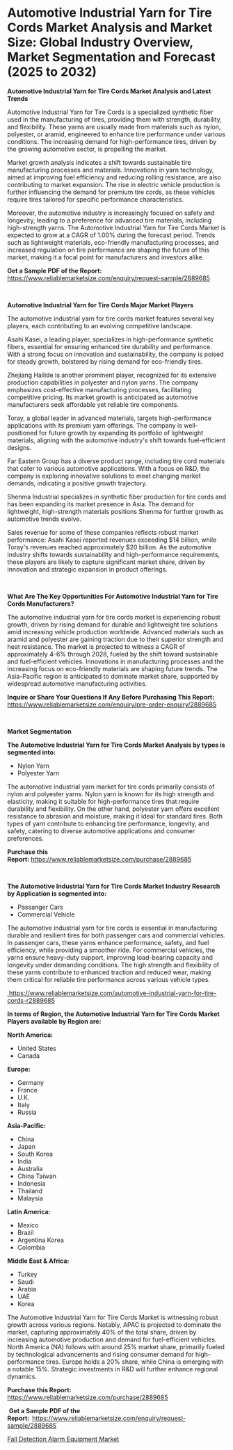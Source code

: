 <p><h1>Automotive Industrial Yarn for Tire Cords Market Analysis and Market Size: Global Industry Overview, Market Segmentation and Forecast (2025 to 2032)</h1></p><p><strong>Automotive Industrial Yarn for Tire Cords Market Analysis and Latest Trends</strong></p>
<p><p>Automotive Industrial Yarn for Tire Cords is a specialized synthetic fiber used in the manufacturing of tires, providing them with strength, durability, and flexibility. These yarns are usually made from materials such as nylon, polyester, or aramid, engineered to enhance tire performance under various conditions. The increasing demand for high-performance tires, driven by the growing automotive sector, is propelling the market. </p><p>Market growth analysis indicates a shift towards sustainable tire manufacturing processes and materials. Innovations in yarn technology, aimed at improving fuel efficiency and reducing rolling resistance, are also contributing to market expansion. The rise in electric vehicle production is further influencing the demand for premium tire cords, as these vehicles require tires tailored for specific performance characteristics.</p><p>Moreover, the automotive industry is increasingly focused on safety and longevity, leading to a preference for advanced tire materials, including high-strength yarns. The Automotive Industrial Yarn for Tire Cords Market is expected to grow at a CAGR of 1.00% during the forecast period. Trends such as lightweight materials, eco-friendly manufacturing processes, and increased regulation on tire performance are shaping the future of this market, making it a focal point for manufacturers and investors alike.</p></p>
<p><strong>Get a Sample PDF of the Report:&nbsp;</strong> <a href="https://www.reliablemarketsize.com/enquiry/request-sample/2889685?utm_campaign=2472&utm_medium=2&utm_source=Github&utm_content=ia&utm_term=14032025&utm_id=automotive-industrial-yarn-for-tire-cords">https://www.reliablemarketsize.com/enquiry/request-sample/2889685</a></p>
<p>&nbsp;</p>
<p><strong>Automotive Industrial Yarn for Tire Cords Major Market Players</strong></p>
<p><p>The automotive industrial yarn for tire cords market features several key players, each contributing to an evolving competitive landscape. </p><p>Asahi Kasei, a leading player, specializes in high-performance synthetic fibers, essential for ensuring enhanced tire durability and performance. With a strong focus on innovation and sustainability, the company is poised for steady growth, bolstered by rising demand for eco-friendly tires.</p><p>Zhejiang Hailide is another prominent player, recognized for its extensive production capabilities in polyester and nylon yarns. The company emphasizes cost-effective manufacturing processes, facilitating competitive pricing. Its market growth is anticipated as automotive manufacturers seek affordable yet reliable tire components.</p><p>Toray, a global leader in advanced materials, targets high-performance applications with its premium yarn offerings. The company is well-positioned for future growth by expanding its portfolio of lightweight materials, aligning with the automotive industry's shift towards fuel-efficient designs.</p><p>Far Eastern Group has a diverse product range, including tire cord materials that cater to various automotive applications. With a focus on R&D, the company is exploring innovative solutions to meet changing market demands, indicating a positive growth trajectory.</p><p>Shenma Industrial specializes in synthetic fiber production for tire cords and has been expanding its market presence in Asia. The demand for lightweight, high-strength materials positions Shenma for further growth as automotive trends evolve.</p><p>Sales revenue for some of these companies reflects robust market performance: Asahi Kasei reported revenues exceeding $14 billion, while Toray's revenues reached approximately $20 billion. As the automotive industry shifts towards sustainability and high-performance requirements, these players are likely to capture significant market share, driven by innovation and strategic expansion in product offerings.</p></p>
<p>&nbsp;</p>
<p><strong>What Are The Key Opportunities For Automotive Industrial Yarn for Tire Cords Manufacturers?</strong></p>
<p><p>The automotive industrial yarn for tire cords market is experiencing robust growth, driven by rising demand for durable and lightweight tire solutions amid increasing vehicle production worldwide. Advanced materials such as aramid and polyester are gaining traction due to their superior strength and heat resistance. The market is projected to witness a CAGR of approximately 4-6% through 2028, fueled by the shift toward sustainable and fuel-efficient vehicles. Innovations in manufacturing processes and the increasing focus on eco-friendly materials are shaping future trends. The Asia-Pacific region is anticipated to dominate market share, supported by widespread automotive manufacturing activities.</p></p>
<p><strong>Inquire or Share Your Questions If Any Before Purchasing This Report:</strong> <a href="https://www.reliablemarketsize.com/enquiry/pre-order-enquiry/2889685?utm_campaign=2472&utm_medium=2&utm_source=Github&utm_content=ia&utm_term=14032025&utm_id=automotive-industrial-yarn-for-tire-cords">https://www.reliablemarketsize.com/enquiry/pre-order-enquiry/2889685</a></p>
<p>&nbsp;</p>
<p><strong>Market Segmentation</strong></p>
<p><strong>The Automotive Industrial Yarn for Tire Cords Market Analysis by types is segmented into:</strong></p>
<p><ul><li>Nylon Yarn</li><li>Polyester Yarn</li></ul></p>
<p><p>The automotive industrial yarn market for tire cords primarily consists of nylon and polyester yarns. Nylon yarn is known for its high strength and elasticity, making it suitable for high-performance tires that require durability and flexibility. On the other hand, polyester yarn offers excellent resistance to abrasion and moisture, making it ideal for standard tires. Both types of yarn contribute to enhancing tire performance, longevity, and safety, catering to diverse automotive applications and consumer preferences.</p></p>
<p><strong>Purchase this Report:&nbsp;</strong><a href="https://www.reliablemarketsize.com/purchase/2889685?utm_campaign=2472&utm_medium=2&utm_source=Github&utm_content=ia&utm_term=14032025&utm_id=automotive-industrial-yarn-for-tire-cords">https://www.reliablemarketsize.com/purchase/2889685</a></p>
<p>&nbsp;</p>
<p><strong>The Automotive Industrial Yarn for Tire Cords Market Industry Research by Application is segmented into:</strong></p>
<p><ul><li>Passanger Cars</li><li>Commercial Vehicle</li></ul></p>
<p><p>The automotive industrial yarn for tire cords is essential in manufacturing durable and resilient tires for both passenger cars and commercial vehicles. In passenger cars, these yarns enhance performance, safety, and fuel efficiency, while providing a smoother ride. For commercial vehicles, the yarns ensure heavy-duty support, improving load-bearing capacity and longevity under demanding conditions. The high strength and flexibility of these yarns contribute to enhanced traction and reduced wear, making them critical for reliable tire performance across various vehicle types.</p></p>
<p><a href="https://www.reliablemarketsize.com/automotive-industrial-yarn-for-tire-cords-r2889685?utm_campaign=2472&utm_medium=2&utm_source=Github&utm_content=ia&utm_term=14032025&utm_id=automotive-industrial-yarn-for-tire-cords">&nbsp;https://www.reliablemarketsize.com/automotive-industrial-yarn-for-tire-cords-r2889685</a></p>
<p><strong>In terms of Region, the Automotive Industrial Yarn for Tire Cords Market Players available by Region are:</strong></p>
<p>
    <p> <strong> North America: </strong>
        <ul>
            <li>United States</li>
            <li>Canada</li>
        </ul>
        </p> 
    <p> <strong> Europe: </strong>
        <ul>
            <li>Germany</li>
            <li>France</li>
            <li>U.K.</li>
            <li>Italy</li>
            <li>Russia</li>
        </ul>
        </p> 
    <p> <strong> Asia-Pacific: </strong>
        <ul>
            <li>China</li>
            <li>Japan</li>
            <li>South Korea</li>
            <li>India</li>
            <li>Australia</li>
            <li>China Taiwan</li>
            <li>Indonesia</li>
            <li>Thailand</li>
            <li>Malaysia</li>
        </ul>
        </p> 
    <p> <strong> Latin America: </strong>
        <ul>
            <li>Mexico</li>
            <li>Brazil</li>
            <li>Argentina Korea</li>
            <li>Colombia</li>
        </ul>
        </p> 
    <p> <strong> Middle East & Africa: </strong>
        <ul>
            <li>Turkey</li>
            <li>Saudi</li>
            <li>Arabia</li>
            <li>UAE</li>
            <li>Korea</li>
        </ul>
    </p>
    </p>
<p><p>The Automotive Industrial Yarn for Tire Cords Market is witnessing robust growth across various regions. Notably, APAC is projected to dominate the market, capturing approximately 40% of the total share, driven by increasing automotive production and demand for fuel-efficient vehicles. North America (NA) follows with around 25% market share, primarily fueled by technological advancements and rising consumer demand for high-performance tires. Europe holds a 20% share, while China is emerging with a notable 15%. Strategic investments in R&D will further enhance regional dynamics.</p></p>
<p><strong>Purchase this Report: </strong><a href="https://www.reliablemarketsize.com/purchase/2889685?utm_campaign=2472&utm_medium=2&utm_source=Github&utm_content=ia&utm_term=14032025&utm_id=automotive-industrial-yarn-for-tire-cords">https://www.reliablemarketsize.com/purchase/2889685</a></p>
<p>&nbsp;<strong>Get a Sample PDF of the Report:&nbsp;&nbsp;</strong><a href="https://www.reliablemarketsize.com/enquiry/request-sample/2889685?utm_campaign=2472&utm_medium=2&utm_source=Github&utm_content=ia&utm_term=14032025&utm_id=automotive-industrial-yarn-for-tire-cords">https://www.reliablemarketsize.com/enquiry/request-sample/2889685</a></p>
<p><strong></strong></p>
<p><p><a href="https://github.com/norbeludie83/Market-Research-Report-List-1/blob/main/fall-detection-alarm-equipment-market.md?utm_campaign=2472&utm_medium=2&utm_source=Github&utm_content=ia&utm_term=14032025&utm_id=automotive-industrial-yarn-for-tire-cords">Fall Detection Alarm Equipment Market</a></p></p>